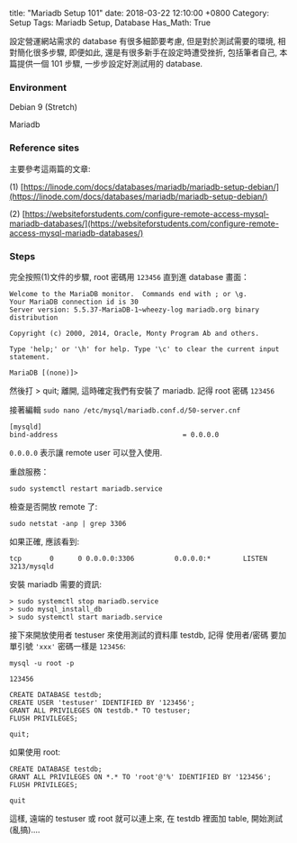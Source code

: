 title: "Mariadb Setup 101"
date: 2018-03-22 12:10:00 +0800
Category: Setup
Tags: Mariadb Setup, Database 
Has_Math: True

設定營運網站需求的 database 有很多細節要考慮,
但是對於測試需要的環境, 相對簡化很多步驟, 即便如此,
還是有很多新手在設定時遭受挫折, 包括筆者自己, 本篇提供一個 101 步驟,
一步步設定好測試用的 database.


### Environment ###

Debian 9 (Stretch)

Mariadb

### Reference sites ###

主要參考這兩篇的文章:

(1) [https://linode.com/docs/databases/mariadb/mariadb-setup-debian/](https://linode.com/docs/databases/mariadb/mariadb-setup-debian/)

(2) [https://websiteforstudents.com/configure-remote-access-mysql-mariadb-databases/](https://websiteforstudents.com/configure-remote-access-mysql-mariadb-databases/)

### Steps ###

完全按照(1)文件的步驟, root 密碼用 `123456` 直到進 database 畫面：

	Welcome to the MariaDB monitor.  Commands end with ; or \g.
	Your MariaDB connection id is 30
	Server version: 5.5.37-MariaDB-1~wheezy-log mariadb.org binary distribution
	
	Copyright (c) 2000, 2014, Oracle, Monty Program Ab and others.
	
	Type 'help;' or '\h' for help. Type '\c' to clear the current input statement.
	
	MariaDB [(none)]>

然後打 > quit; 離開, 這時確定我們有安裝了 mariadb. 記得 root 密碼 `123456`

接著編輯 `sudo nano /etc/mysql/mariadb.conf.d/50-server.cnf`

	[mysqld]
	bind-address                               = 0.0.0.0

`0.0.0.0` 表示讓 remote user 可以登入使用.

重啟服務：
	
	sudo systemctl restart mariadb.service
	
檢查是否開放 remote 了:

	sudo netstat -anp | grep 3306
	
如果正確, 應該看到:

	tcp       0      0 0.0.0.0:3306          0.0.0.0:*        LISTEN         3213/mysqld

安裝 mariadb 需要的資訊:

	> sudo systemctl stop mariadb.service
	> sudo mysql_install_db
	> sudo systemctl start mariadb.service
	
接下來開放使用者 testuser 來使用測試的資料庫 testdb, 記得 使用者/密碼 要加單引號 `'xxx'`
密碼一樣是 `123456`:

	mysql -u root -p
	
	123456
	
	CREATE DATABASE testdb;
	CREATE USER 'testuser' IDENTIFIED BY '123456';
	GRANT ALL PRIVILEGES ON testdb.* TO testuser;
	FLUSH PRIVILEGES;
	
	quit;


如果使用 root:

	CREATE DATABASE testdb;
	GRANT ALL PRIVILEGES ON *.* TO 'root'@'%' IDENTIFIED BY '123456';
	FLUSH PRIVILEGES;
	
	quit

這樣, 遠端的 testuser 或 root 就可以連上來, 在 testdb 裡面加 table, 開始測試(亂搞)....

#



